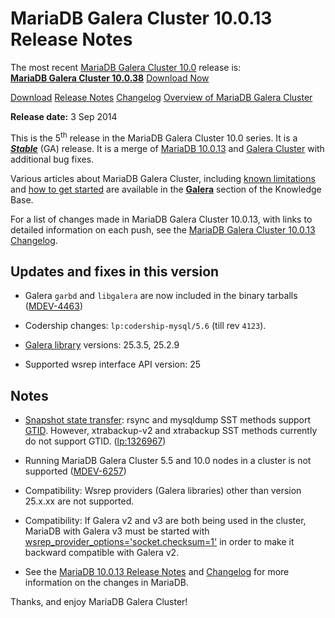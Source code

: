 # MariaDB Galera Cluster 10.0.13 Release Notes

The most recent [MariaDB Galera Cluster 10.0](/kb/en/galera/) release is:<br>
<span class="cstm-style lead"><strong>[MariaDB Galera Cluster 10.0.38](/replication/galera-cluster/mariadb-galera-cluster-releases/mariadb-galera-100-release-notes/mariadb-galera-cluster-10038-release-notes/)</strong> [Download<span>&nbsp;</span>Now](https://downloads.mariadb.org/mariadb-galera/10.0)</span>

[Download](http://downloads.mariadb.org/mariadb-galera/10.0.13)
[Release Notes](/replication/galera-cluster/mariadb-galera-cluster-releases/mariadb-galera-100-release-notes/mariadb-galera-cluster-10013-release-notes/)
[Changelog](/replication/galera-cluster/mariadb-galera-cluster-releases/mariadb-galera-100-changelogs/mariadb-galera-cluster-10013-changelog/)
[Overview of MariaDB Galera Cluster](/replication/galera-cluster/what-is-mariadb-galera-cluster/)

<strong>Release date:</strong> 3 Sep 2014

This is the 5<sup>th</sup> release in the MariaDB Galera Cluster 10.0 series. It is a
<strong><em>[Stable](/kb/en/release-criteria/)</em></strong> (GA) release.  It is a merge of [MariaDB 10.0.13](/kb/en/mariadb-10013-release-notes/)
and [Galera Cluster](http://codership.com/content/using-galera-cluster) with
additional bug fixes.

Various articles about MariaDB Galera Cluster, including
[known limitations](/replication/galera-cluster/mariadb-galera-cluster-known-limitations/) and
[how to get started](/replication/galera-cluster/getting-started-with-mariadb-galera-cluster/) are
available in the <strong>[Galera](/kb/en/galera/)</strong> section of the Knowledge Base.

For a list of changes made in MariaDB Galera Cluster 10.0.13, with links to
detailed information on each push, see the
[MariaDB Galera Cluster 10.0.13 Changelog](/replication/galera-cluster/mariadb-galera-cluster-releases/mariadb-galera-100-changelogs/mariadb-galera-cluster-10013-changelog/).

## Updates and fixes in this version

- Galera `garbd` and `libgalera` are now included in the binary tarballs
  ([MDEV-4463](https://jira.mariadb.org/browse/MDEV-4463))

- Codership changes: `lp:codership-mysql/5.6` (till rev `4123`).

- [Galera library](http://codership.com/content/using-galera-cluster)
  versions: 25.3.5, 25.2.9

- Supported wsrep interface API version: 25

## Notes

- [Snapshot state transfer](/kb/en/galera-cluster-system-variables/#wsrep_sst_method): rsync and mysqldump SST methods support [GTID](/kb/en/global-transaction-id/). However, xtrabackup-v2
  and xtrabackup SST methods currently do not support GTID.
  ([lp:1326967](https://bugs.launchpad.net/percona-xtrabackup/+bug/1326967))

- Running MariaDB Galera Cluster 5.5 and 10.0 nodes in a cluster is not
  supported ([MDEV-6257](https://jira.mariadb.org/browse/MDEV-6257))

- Compatibility: Wsrep providers (Galera libraries) other than version 25.x.xx
  are not supported.

- Compatibility: If Galera v2 and v3 are both being used in the cluster, MariaDB with
  Galera v3 must be started with
[wsrep_provider_options='socket.checksum=1'](/kb/en/wsrep_provider_options/#socketchecksum)
  in order to make it backward compatible with Galera v2.

- See the [MariaDB 10.0.13 Release Notes](/kb/en/mariadb-10013-release-notes/) and
  [Changelog](/kb/en/mariadb-10013-changelog/) for more information on the changes in
  MariaDB.

Thanks, and enjoy MariaDB Galera Cluster!